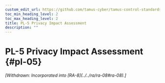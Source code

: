 ```yaml
---
custom_edit_url: https://github.com/tamus-cyber/tamus-control-standards/tree/main/content/tamus.edu/TAMUS_profile.xml
toc_min_heading_level: 2
toc_max_heading_level: 2
title: PL-5 Privacy Impact Assessment
description: ""
---
```


# PL-5 Privacy Impact Assessment {#pl-05}


<prop xmlns="http://csrc.nist.gov/ns/oscal/1.0" name="status" value="withdrawn">
            <em>[Withdrawn: Incorporated into [RA-8](../../ra/ra-08#ra-08).]</em>
         </prop>
         

